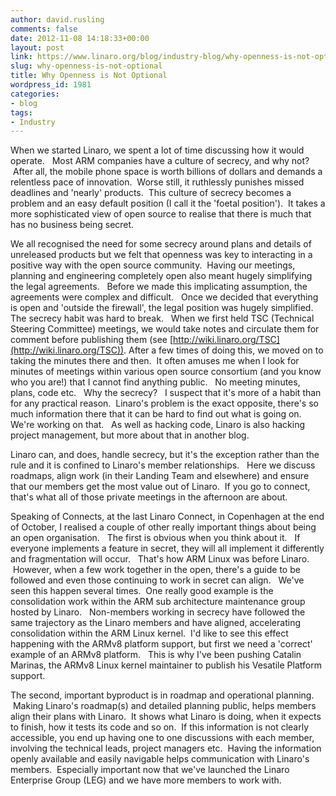 ```yaml
---
author: david.rusling
comments: false
date: 2012-11-08 14:18:33+00:00
layout: post
link: https://www.linaro.org/blog/industry-blog/why-openness-is-not-optional/
slug: why-openness-is-not-optional
title: Why Openness is Not Optional
wordpress_id: 1981
categories:
- blog
tags:
- Industry
---
```


When we started Linaro, we spent a lot of time discussing how it would operate.   Most ARM companies have a culture of secrecy, and why not?  After all, the mobile phone space is worth billions of dollars and demands a relentless pace of innovation.  Worse still, it ruthlessly punishes missed deadlines and 'nearly' products.  This culture of secrecy becomes a problem and an easy default position (I call it the 'foetal position').  It takes a more sophisticated view of open source to realise that there is much that has no business being secret.

We all recognised the need for some secrecy around plans and details of unreleased products but we felt that openness was key to interacting in a positive way with the open source community.  Having our meetings, planning and engineering completely open also meant hugely simplifying the legal agreements.   Before we made this implicating assumption, the agreements were complex and difficult.   Once we decided that everything is open and 'outside the firewall', the legal position was hugely simplified.
The secrecy habit was hard to break.   When we first held TSC (Technical Steering Committee) meetings, we would take notes and circulate them for comment before publishing them (see [http://wiki.linaro.org/TSC](http://wiki.linaro.org/TSC)). After a few times of doing this, we moved on to taking the minutes there and then.  It often amuses me when I look for minutes of meetings within various open source consortium (and you know who you are!) that I cannot find anything public.   No meeting minutes, plans, code etc.   Why the secrecy?   I suspect that it's more of a habit than for any practical reason.  Linaro's problem is the exact opposite, there's so much information there that it can be hard to find out what is going on.   We're working on that.   As well as hacking code, Linaro is also hacking project management, but more about that in another blog.

Linaro can, and does, handle secrecy, but it's the exception rather than the rule and it is confined to Linaro's member relationships.   Here we discuss roadmaps, align work (in their Landing Team and elsewhere) and ensure that our members get the most value out of Linaro.  If you go to connect, that's what all of those private meetings in the afternoon are about.

Speaking of Connects, at the last Linaro Connect, in Copenhagen at the end of October, I realised a couple of other really important things about being an open organisation.   The first is obvious when you think about it.   If everyone implements a feature in secret, they will all implement it differently and fragmentation will occur.   That's how ARM Linux was before Linaro.  However, when a few work together in the open, there's a guide to be followed and even those continuing to work in secret can align.   We've seen this happen several times.  One really good example is the consolidation work within the ARM sub architecture maintenance group hosted by Linaro.   Non-members working in secrecy have followed the same trajectory as the Linaro members and have aligned, accelerating consolidation within the ARM Linux kernel.  I'd like to see this effect happening with the ARMv8 platform support, but first we need a 'correct' example of an ARMv8 platform.   This is why I've been pushing Catalin Marinas, the ARMv8 Linux kernel maintainer to publish his Vesatile Platform support.

The second, important byproduct is in roadmap and operational planning.  Making Linaro's roadmap(s) and detailed planning public, helps members align their plans with Linaro.  It shows what Linaro is doing, when it expects to finish, how it tests its code and so on.  If this information is not clearly accessible, you end up having one to one discussions with each member, involving the technical leads, project managers etc.  Having the information openly available and easily navigable helps communication with Linaro's members.  Especially important now that we've launched the Linaro Enterprise Group (LEG) and we have more members to work with.
